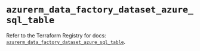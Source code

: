 # `azurerm_data_factory_dataset_azure_sql_table`

Refer to the Terraform Registry for docs: [`azurerm_data_factory_dataset_azure_sql_table`](https://registry.terraform.io/providers/hashicorp/azurerm/4.27.0/docs/resources/data_factory_dataset_azure_sql_table).
